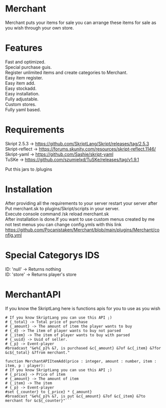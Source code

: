 # Merchant

Merchant puts your items for sale you can arrange these items for sale as you wish through your own store.

# Features

Fast and optimized.   
Special purchase guis.    
Register unlimited items and create categories to Merchant.   
Easy item register.   
Easy item add.    
Easy stockadd.    
Easy installation.    
Fully adjustable.   
Custom stores.    
Fully yaml based.   

# Requirements

Skript 2.5.3 -> https://github.com/SkriptLang/Skript/releases/tag/2.5.3     
Skript-reflect -> https://forums.skunity.com/resources/skript-reflect.1146/   
Skript-yaml -> https://github.com/Sashie/skript-yaml    
TuSKe -> https://github.com/szumielxd/TuSKe/releases/tag/v1.9.1   

Put this jars to /plugins

# Installation

After providing all the requirements to your server restart your server after   
Put merchant.sk to plugins/Skript/scripts in your server.   
Execute console command /sk reload merchant.sk    
After installation is done.If you want to use custom menus created by me not test menus you can change config.ymls with this link https://github.com/Pocanistaken/Merchant/blob/main/plugins/Merchant/config.yml

# Special Categorys IDS

ID: 'null' -> Returns nothing     
ID: 'store' -> Returns player's store


# MerchantAPI

If you know the SkriptLang here is functions apis for you to use as you wish

```function MerchantAPIPurchase(total : number, amount : number, d : object, item : item, uuid : text, p : player):
# If you know SkriptLang you can use this API ;)
# {_total} -> Total price of purchase
# {_amount} -> The amount of item the player wants to buy
# {_d} -> The item of player wants to buy not parsed
# {_item} -> The item of player wants to buy with parsed
# {_uuid} -> Uuid of seller.
# {_p} -> Event-player
#broadcast "&e%{_p}% &7, is purchased &c{_amount} &7of &c{_item} &7for &c${_total} &7from merchant."

function MerchantAPIItemAdd(price : integer, amount : number, item : item, p : player):
# If you know SkriptLang you can use this API ;)
# {_price} -> Price of item
# {_amount} -> The amount of item
# {_item} -> The item
# {_p} -> Event-player
#set {_counter} to {_price} * {_amount}
#broadcast "&e%{_p}% &7, is put &c{_amount} &7of &c{_item} &7to merchant for &c${_counter}"```



